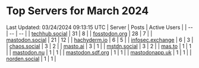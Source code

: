 # Top Servers for March 2024
Last Updated: 03/24/2024 09:13:15 UTC
| Server | Posts | Active Users |
| -- | -- | -- |
| [techhub.social](https://techhub.social/tags/PowerShell) | 31 | 8 |
| [fosstodon.org](https://fosstodon.org/tags/PowerShell) | 28 | 7 |
| [mastodon.social](https://mastodon.social/tags/PowerShell) | 21 | 12 |
| [hachyderm.io](https://hachyderm.io/tags/PowerShell) | 6 | 5 |
| [infosec.exchange](https://infosec.exchange/tags/PowerShell) | 6 | 3 |
| [chaos.social](https://chaos.social/tags/PowerShell) | 3 | 2 |
| [masto.ai](https://masto.ai/tags/PowerShell) | 3 | 1 |
| [mstdn.social](https://mstdn.social/tags/PowerShell) | 3 | 2 |
| [mas.to](https://mas.to/tags/PowerShell) | 1 | 1 |
| [mastodon.nu](https://mastodon.nu/tags/PowerShell) | 1 | 1 |
| [mastodon.sdf.org](https://mastodon.sdf.org/tags/PowerShell) | 1 | 1 |
| [mastodonapp.uk](https://mastodonapp.uk/tags/PowerShell) | 1 | 1 |
| [norden.social](https://norden.social/tags/PowerShell) | 1 | 1 |
